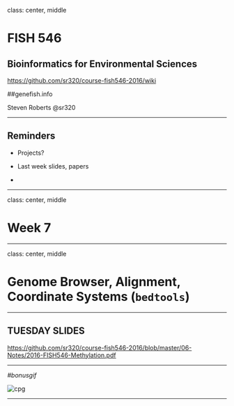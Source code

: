 class: center, middle

# FISH 546 
## Bioinformatics for Environmental Sciences

https://github.com/sr320/course-fish546-2016/wiki

##genefish.info

Steven Roberts
@sr320

---

## Reminders

- Projects?

- Last week slides, papers

- 



---

class: center, middle


# Week 7


---


class: center, middle


# Genome Browser, Alignment, Coordinate Systems (`bedtools`)


---

##  TUESDAY SLIDES

<https://github.com/sr320/course-fish546-2016/blob/master/06-Notes/2016-FISH546-Methylation.pdf>





---

_#bonusgif_     

![cpg](https://drops.azureedge.net/drops/files/acc_524195/Yk5S?rscd=inline%3B%20filename%3DScreen%2520Capture%2520on%25202016-11-08%2520at%252007-40-23.gif&rsct=image%2Fgif&se=2016-11-08T16%3A11%3A24Z&sig=6giagDHa2pEJuozcINYe3%2FDB4I8aCc1EnYSZr8%2Bk0qM%3D&sp=r&sr=b&st=2016-11-08T15%3A11%3A24Z&sv=2013-08-15)


---

